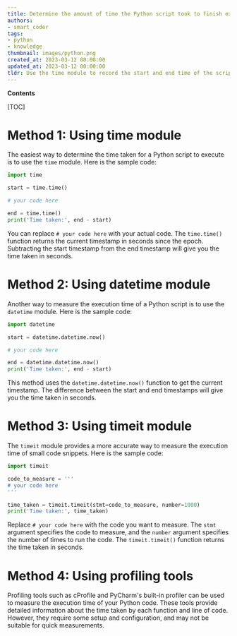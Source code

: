```yaml
---
title: Determine the amount of time the Python script took to finish executing
authors:
- smart_coder
tags:
- python
- knowledge
thumbnail: images/python.png
created_at: 2023-03-12 00:00:00
updated_at: 2023-03-12 00:00:00
tldr: Use the time module to record the start and end time of the script, then take their difference to find the total execution time.
---
```


**Contents**

[TOC]

# Method 1: Using time module

The easiest way to determine the time taken for a Python script to execute is to use the `time` module. Here is the sample code:

```python
import time

start = time.time()

# your code here

end = time.time()
print('Time taken:', end - start)
```

You can replace `# your code here` with your actual code. The `time.time()` function returns the current timestamp in seconds since the epoch. Subtracting the start timestamp from the end timestamp will give you the time taken in seconds. 

# Method 2: Using datetime module

Another way to measure the execution time of a Python script is to use the `datetime` module. Here is the sample code:

```python
import datetime

start = datetime.datetime.now()

# your code here

end = datetime.datetime.now()
print('Time taken:', end - start)
```

This method uses the `datetime.datetime.now()` function to get the current timestamp. The difference between the start and end timestamps will give you the time taken in seconds.

# Method 3: Using timeit module

The `timeit` module provides a more accurate way to measure the execution time of small code snippets. Here is the sample code:

```python
import timeit

code_to_measure = '''
# your code here
'''

time_taken = timeit.timeit(stmt=code_to_measure, number=1000)
print('Time taken:', time_taken)
```

Replace `# your code here` with the code you want to measure. The `stmt` argument specifies the code to measure, and the `number` argument specifies the number of times to run the code. The `timeit.timeit()` function returns the time taken in seconds.

# Method 4: Using profiling tools

Profiling tools such as cProfile and PyCharm's built-in profiler can be used to measure the execution time of your Python code. These tools provide detailed information about the time taken by each function and line of code. However, they require some setup and configuration, and may not be suitable for quick measurements.
